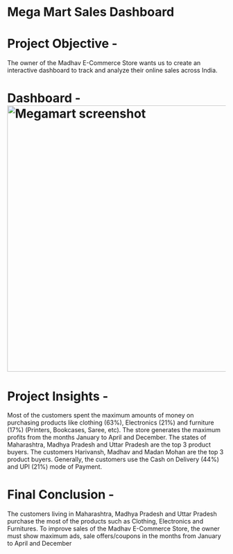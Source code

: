 # Mega Mart Sales Dashboard
# Project Objective -
The owner of the Madhav E-Commerce Store wants us to create an interactive dashboard to track and analyze their online sales across India.

# Dashboard - <img width="615" alt="Megamart screenshot" src="https://user-images.githubusercontent.com/130046611/231704045-663d168b-f4db-4ff8-abad-10fe15cf858b.png">




# Project Insights - 
Most of the customers spent the maximum amounts of money on purchasing products like clothing (63%), Electronics (21%) and furniture (17%) (Printers, Bookcases, Saree, etc).
The store generates the maximum profits from the months January to April and December.
The states of Maharashtra, Madhya Pradesh and Uttar Pradesh are the top 3 product buyers.
The customers Harivansh, Madhav and Madan Mohan are the top 3 product buyers.
Generally, the customers use the Cash on Delivery (44%) and UPI (21%) mode of Payment.

# Final Conclusion -
The customers living in Maharashtra, Madhya Pradesh and Uttar Pradesh purchase the most of the products such as Clothing, Electronics and Furnitures. To improve sales of the Madhav E-Commerce Store, the owner must show maximum ads, sale offers/coupons in the months from January to April and December
